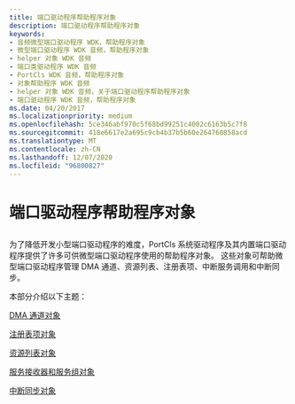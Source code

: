 ```yaml
---
title: 端口驱动程序帮助程序对象
description: 端口驱动程序帮助程序对象
keywords:
- 音频微型端口驱动程序 WDK，帮助程序对象
- 微型端口驱动程序 WDK 音频，帮助程序对象
- helper 对象 WDK 音频
- 端口类驱动程序 WDK 音频
- PortCls WDK 音频，帮助程序对象
- 对象帮助程序 WDK 音频
- helper 对象 WDK 音频，关于端口驱动程序帮助程序对象
- 端口驱动程序 WDK 音频，帮助程序对象
ms.date: 04/20/2017
ms.localizationpriority: medium
ms.openlocfilehash: 5ce346abf970c5f68bd99251c4002c6163b5c7f8
ms.sourcegitcommit: 418e6617e2a695c9cb4b37b5b60e264760858acd
ms.translationtype: MT
ms.contentlocale: zh-CN
ms.lasthandoff: 12/07/2020
ms.locfileid: "96800827"
---
```

# <a name="port-driver-helper-objects"></a>端口驱动程序帮助程序对象


## <span id="port_driver_helper_objects"></span><span id="PORT_DRIVER_HELPER_OBJECTS"></span>


为了降低开发小型端口驱动程序的难度，PortCls 系统驱动程序及其内置端口驱动程序提供了许多可供微型端口驱动程序使用的帮助程序对象。 这些对象可帮助微型端口驱动程序管理 DMA 通道、资源列表、注册表项、中断服务调用和中断同步。

本部分介绍以下主题：

[DMA 通道对象](dma-channel-objects.md)

[注册表项对象](registry-key-objects.md)

[资源列表对象](resource-list-objects.md)

[服务接收器和服务组对象](service-sink-and-service-group-objects.md)

[中断同步对象](interrupt-sync-objects.md)

 

 




